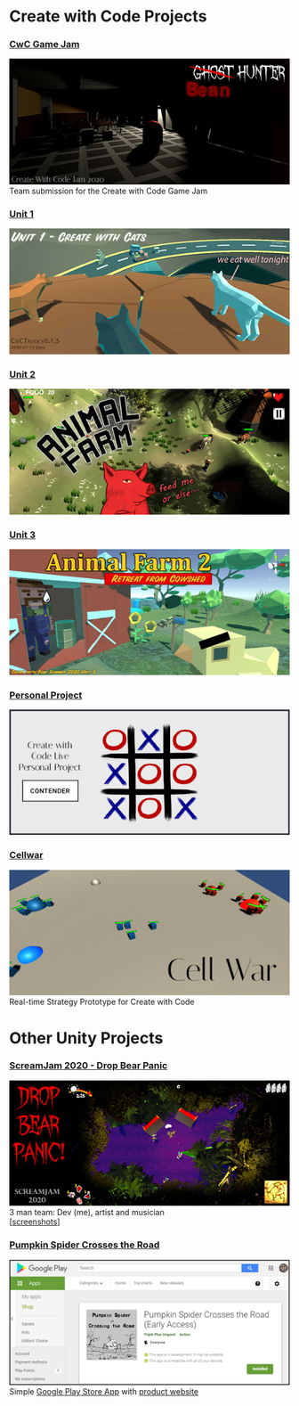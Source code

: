 # Create with Code Projects

### [CwC Game Jam](cwcsecrets/index.html)
[![CwCJam](/images/cwcjam_splash_572x256.png)](cwcsecrets/index.html)<br>
Team submission for the Create with Code Game Jam
### [Unit 1](CwCTruck_0_1_5/index.html)
[![Unit 1](/images/unit1_splash_572x256.jpg)](CwCTruck_0_1_5/index.html)
### [Unit 2](CwCAnimalFarm/index.html)
[![Unit 2](/images/af1_splash_572x256.jpg)](CwCAnimalFarm/index.html)

### [Unit 3](CwCCowshed/index.html)
[![Unit 3](/images/af2_splash_572x256.jpg)](CwCCowshed/index.html)

### [Personal Project](CwCTicTacToe/index.html)
[![TicTacToe](/images/tictactoe_splash_572x256.png)](CwCTicTacToe/index.html)

### [Cellwar](Cellwar/index.html)
[![Cellwar](/images/cellwar_splash_572x256.png)](Cellwar/index.html)<br>
Real-time Strategy Prototype for Create with Code

# Other Unity Projects

### [ScreamJam 2020 - Drop Bear Panic](https://itch.io/jam/scream-jam-2020/rate/797335)<br>
[![ScreamJam 2020 - Drop Bear Panic](/images/dropbear_splash_572x256.png)](https://itch.io/jam/scream-jam-2020/rate/797335)<br>
3 man team: Dev (me), artist and musician<br>
[[screenshots](https://github.com/jimu/scream2020)]

### [Pumpkin Spider Crosses the Road](https://pumpkinspider.tripleplusungood.com/)
[![Pumpkin Spider](/images/pumpkinspider_splash_572x256.png)](https://pumpkinspider.tripleplusungood.com/)<br>
Simple [Google Play Store App](https://play.google.com/store/apps/details?id=com.TriplePlusUngood.com.PumpkinSpiderCrossesTheRoad) with [product website](https://pumpkinspider.tripleplusungood.com/)
